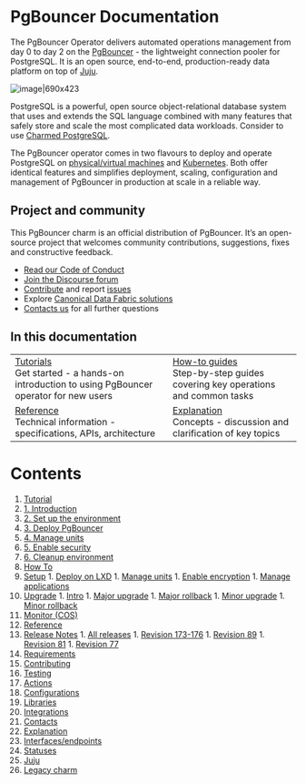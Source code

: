 # PgBouncer Documentation

The PgBouncer Operator delivers automated operations management from day 0 to day 2 on the [PgBouncer](http://www.pgbouncer.org/) - the  lightweight connection pooler for PostgreSQL. It is an open source, end-to-end, production-ready data platform on top of [Juju](https://juju.is/).

![image|690x423](upload://fqMd5JlHeegw0PlUjhWKRu858Nc.png)

PostgreSQL is a powerful, open source object-relational database system that uses and extends the SQL language combined with many features that safely store and scale the most complicated data workloads. Consider to use [Charmed PostgreSQL](https://charmhub.io/postgresql).

The PgBouncer operator comes in two flavours to deploy and operate PostgreSQL on [physical/virtual machines](https://github.com/canonical/pgbouncer-operator) and [Kubernetes](https://github.com/canonical/pgbouncer-operator). Both offer identical features and simplifies deployment, scaling, configuration and management of PgBouncer in production at scale in a reliable way.

## Project and community

This PgBouncer charm is an official distribution of PgBouncer. It’s an open-source project that welcomes community contributions, suggestions, fixes and constructive feedback.
- [Read our Code of Conduct](https://ubuntu.com/community/code-of-conduct)
- [Join the Discourse forum](https://discourse.charmhub.io/tag/pgbouncer)
- [Contribute](https://github.com/canonical/pgbouncer-operator/blob/main/CONTRIBUTING.md) and report [issues](https://github.com/canonical/pgbouncer-operator/issues/new/choose)
- Explore [Canonical Data Fabric solutions](https://canonical.com/data)
-  [Contacts us]() for all further questions

## In this documentation

| | |
|--|--|
|  [Tutorials]()</br>  Get started - a hands-on introduction to using PgBouncer operator for new users </br> |  [How-to guides]() </br> Step-by-step guides covering key operations and common tasks |
| [Reference](https://charmhub.io/pgbouncer/actions) </br> Technical information - specifications, APIs, architecture | [Explanation]() </br> Concepts - discussion and clarification of key topics  |

# Contents

1. [Tutorial](tutorial)
  1. [1. Introduction](tutorial/t-overview.md)
  1. [2. Set up the environment](tutorial/t-setup-environment.md)
  1. [3. Deploy PgBouncer](tutorial/t-deploy-charm.md)
  1. [4. Manage units](tutorial/t-managing-units.md)
  1. [5. Enable security](tutorial/t-enable-security.md)
  1. [6. Cleanup environment](tutorial/t-cleanup-environment.md)
1. [How To](how-to)
  1. [Setup](how-to/h-setup)
    1. [Deploy on LXD](how-to/h-setup/h-deploy-lxd.md)
    1. [Manage units](how-to/h-setup/h-manage-units.md)
    1. [Enable encryption](how-to/h-setup/h-enable-encryption.md)
    1. [Manage applications](how-to/h-setup/h-manage-app.md)
  1. [Upgrade](how-to/h-upgrade)
    1. [Intro](how-to/h-upgrade/h-upgrade-intro.md)
    1. [Major upgrade](how-to/h-upgrade/h-upgrade-major.md)
    1. [Major rollback](how-to/h-upgrade/h-rollback-major.md)
    1. [Minor upgrade](how-to/h-upgrade/h-upgrade-minor.md)
    1. [Minor rollback](how-to/h-upgrade/h-rollback-minor.md)
  1. [Monitor (COS)](how-to/h-enable-monitoring.md)
1. [Reference](reference)
  1. [Release Notes](reference/r-releases-group)
    1. [All releases](reference/r-releases-group/r-releases.md)
    1. [Revision 173-176](reference/r-releases-group/r-releases-rev173.md)
    1. [Revision 89](reference/r-releases-group/r-releases-rev89.md)
    1. [Revision 81](reference/r-releases-group/r-releases-rev81.md)
    1. [Revision 77](reference/r-releases-group/r-releases-rev77.md)
  1. [Requirements](reference/r-requirements.md)
  1. [Contributing](https://github.com/canonical/pgbouncer-operator/blob/main/CONTRIBUTING.md)
  1. [Testing](reference/r-testing.md)
  1. [Actions](https://charmhub.io/pgbouncer/actions)
  1. [Configurations](https://charmhub.io/pgbouncer/configure)
  1. [Libraries](https://charmhub.io/pgbouncer/libraries)
  1. [Integrations](https://charmhub.io/pgbouncer/integrations)
  1. [Contacts](reference/r-contacts.md)
1. [Explanation](explanation)
  1. [Interfaces/endpoints](explanation/e-interfaces.md)
  1. [Statuses](explanation/e-statuses.md)
  1. [Juju](explanation/e-juju-details.md)
  1. [Legacy charm](explanation/e-legacy-charm.md)